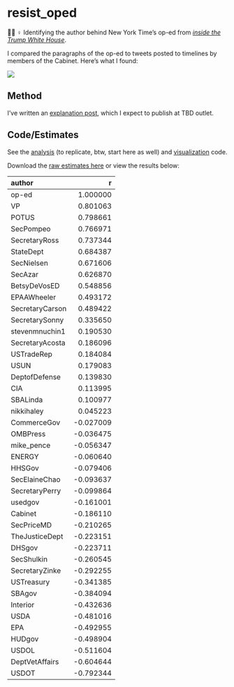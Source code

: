 
<!-- README.md is generated from README.Rmd. Please edit that file -->

# resist\_oped

🕵🏽 ♀️ Identifying the author behind New York Time’s op-ed from [*inside
the Trump White
House*](https://www.nytimes.com/2018/09/05/opinion/trump-white-house-anonymous-resistance.html).

I compared the paragraphs of the op-ed to tweets posted to timelines by
members of the Cabinet. Here’s what I found:

<p style="align:center">

<img src="plot.png"/>

</p>

## Method

I’ve written an [explanation post](resist-oped-text-similarity.md),
which I expect to publish at TBD outlet.

## Code/Estimates

See the [analysis](R/01-features.R) (to replicate, btw, start here as
well) and [visualization](R/02-plot.R) code.

Download the [raw estimates here](estimates.csv) or view the results
below:

<div class="kable-table">

| author          |          r |
| :-------------- | ---------: |
| op-ed           |   1.000000 |
| VP              |   0.801063 |
| POTUS           |   0.798661 |
| SecPompeo       |   0.766971 |
| SecretaryRoss   |   0.737344 |
| StateDept       |   0.684387 |
| SecNielsen      |   0.671606 |
| SecAzar         |   0.626870 |
| BetsyDeVosED    |   0.548856 |
| EPAAWheeler     |   0.493172 |
| SecretaryCarson |   0.489422 |
| SecretarySonny  |   0.335650 |
| stevenmnuchin1  |   0.190530 |
| SecretaryAcosta |   0.186096 |
| USTradeRep      |   0.184084 |
| USUN            |   0.179083 |
| DeptofDefense   |   0.139830 |
| CIA             |   0.113995 |
| SBALinda        |   0.100977 |
| nikkihaley      |   0.045223 |
| CommerceGov     | \-0.027009 |
| OMBPress        | \-0.036475 |
| mike\_pence     | \-0.056347 |
| ENERGY          | \-0.060640 |
| HHSGov          | \-0.079406 |
| SecElaineChao   | \-0.093637 |
| SecretaryPerry  | \-0.099864 |
| usedgov         | \-0.161001 |
| Cabinet         | \-0.186110 |
| SecPriceMD      | \-0.210265 |
| TheJusticeDept  | \-0.223151 |
| DHSgov          | \-0.223711 |
| SecShulkin      | \-0.260545 |
| SecretaryZinke  | \-0.292255 |
| USTreasury      | \-0.341385 |
| SBAgov          | \-0.384094 |
| Interior        | \-0.432636 |
| USDA            | \-0.481016 |
| EPA             | \-0.492955 |
| HUDgov          | \-0.498904 |
| USDOL           | \-0.511604 |
| DeptVetAffairs  | \-0.604644 |
| USDOT           | \-0.792344 |

</div>
